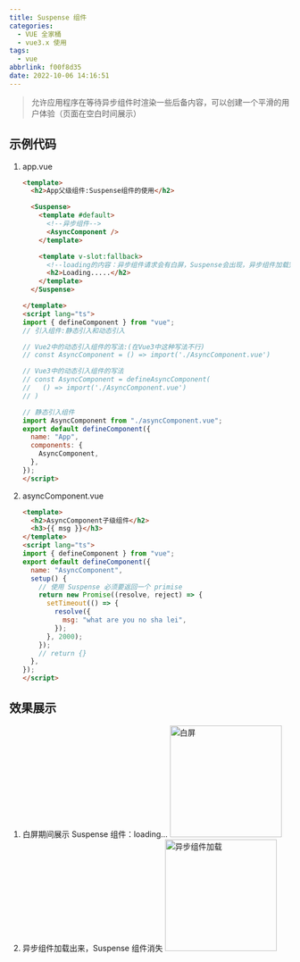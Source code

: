 ```yaml
---
title: Suspense 组件
categories:
  - VUE 全家桶
  - vue3.x 使用
tags:
  - vue
abbrlink: f00f8d35
date: 2022-10-06 14:16:51
---
```

>允许应用程序在等待异步组件时渲染一些后备内容，可以创建一个平滑的用户体验（页面在空白时间展示）

## 示例代码
1. app.vue
    ```HTML
    <template>
      <h2>App父级组件:Suspense组件的使用</h2>
    
      <Suspense>
        <template #default>
          <!--异步组件-->
          <AsyncComponent />
        </template>
    
        <template v-slot:fallback>
          <!--loading的内容：异步组件请求会有白屏，Suspense会出现，异步组件加载完成，Suspense消失-->
          <h2>Loading.....</h2>
        </template>
      </Suspense>
    
    </template>
    <script lang="ts">
    import { defineComponent } from "vue";
    // 引入组件:静态引入和动态引入
    
    // Vue2中的动态引入组件的写法:(在Vue3中这种写法不行)
    // const AsyncComponent = () => import('./AsyncComponent.vue')
    
    // Vue3中的动态引入组件的写法
    // const AsyncComponent = defineAsyncComponent(
    //   () => import('./AsyncComponent.vue')
    // )
    
    // 静态引入组件
    import AsyncComponent from "./asyncComponent.vue";
    export default defineComponent({
      name: "App",
      components: {
        AsyncComponent,
      },
    });
    </script>
    ```
2. asyncComponent.vue
    ```HTML
    <template>
      <h2>AsyncComponent子级组件</h2>
      <h3>{{ msg }}</h3>
    </template>
    <script lang="ts">
    import { defineComponent } from "vue";
    export default defineComponent({
      name: "AsyncComponent",
      setup() {
        // 使用 Suspense 必须要返回一个 primise
        return new Promise((resolve, reject) => {
          setTimeout(() => {
            resolve({
              msg: "what are you no sha lei",
            });
          }, 2000);
        });
        // return {}
      },
    });
    </script>
    ```

## 效果展示
1. 白屏期间展示 Suspense 组件：loading...
    <img src="白屏.jpg" width="auto" height="200px" class="custom-img" title="白屏"/>
2. 异步组件加载出来，Suspense 组件消失
    <img src="异步组件加载.jpg" width="auto" height="200px" class="custom-img" title="异步组件加载"/>